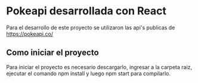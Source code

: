# Pokeapi desarrollada con React

Para el desarrollo de este proyecto se utilizaron las api's publicas de https://pokeapi.co/

## Como iniciar el proyecto

Para iniciar el proyecto es necesario descargarlo, ingresar a la carpeta raiz, ejecutar el comando npm install y luego npm start para compilarlo.





